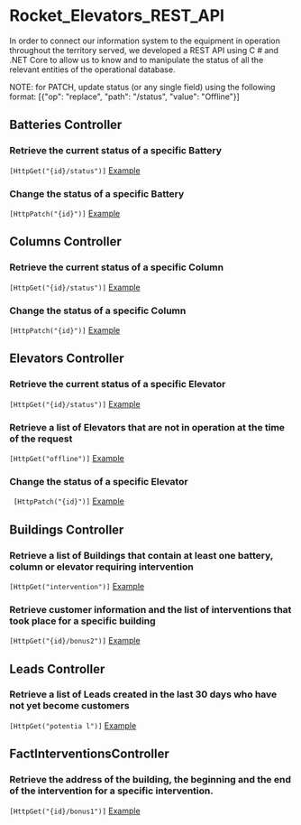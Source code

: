 # Rocket_Elevators_REST_API

In order to connect our information system to the equipment in operation throughout the territory served, we developed a REST API using C # and .NET Core to allow us to know and to manipulate the status of all the relevant entities of the operational database.

NOTE: for PATCH, update status (or any single field) using the following format:
                 [{"op": "replace", "path": "/status", "value": "Offline"}]

## Batteries Controller

### Retrieve the current status of a specific Battery
```[HttpGet("{id}/status")]```
[Example](https://codeboxx-week-8-rest-api.azurewebsites.net/api/batteries/10/status)

### Change the status of a specific Battery
```[HttpPatch("{id}")]```
[Example](https://codeboxx-week-8-rest-api.azurewebsites.net/api/batteries/10)

## Columns Controller

### Retrieve the current status of a specific Column
```[HttpGet("{id}/status")]```
[Example](https://codeboxx-week-8-rest-api.azurewebsites.net/api/columns/10/status)

### Change the status of a specific Column
```[HttpPatch("{id}")]```
[Example](https://codeboxx-week-8-rest-api.azurewebsites.net/api/columns/10)
           
## Elevators Controller

### Retrieve the current status of a specific Elevator
```[HttpGet("{id}/status")]```
[Example](https://codeboxx-week-8-rest-api.azurewebsites.net/api/elevators/10/status)

### Retrieve a list of Elevators that are not in operation at the time of the request
```[HttpGet("offline")]```
[Example](https://codeboxx-week-8-rest-api.azurewebsites.net/api/elevators/offline)

### Change the status of a specific Elevator
``` [HttpPatch("{id}")]```
[Example](https://codeboxx-week-8-rest-api.azurewebsites.net/api/columns/10)

## Buildings Controller

### Retrieve a list of Buildings that contain at least one battery, column or elevator requiring intervention
```[HttpGet("intervention")]```
[Example](https://codeboxx-week-8-rest-api.azurewebsites.net/api/buildings/intervention)

### Retrieve customer information and the list of interventions that took place for a specific building
```[HttpGet("{id}/bonus2")]```
[Example](https://codeboxx-week-8-rest-api.azurewebsites.net/api/buildings/5/bonus2)

## Leads Controller

### Retrieve a list of Leads created in the last 30 days who have not yet become customers
```[HttpGet("potentia l")]```
[Example](https://codeboxx-week-8-rest-api.azurewebsites.net/api/leads/potential)

## FactInterventionsController

### Retrieve the address of the building, the beginning and the end of the intervention for a specific intervention.
```[HttpGet("{id}/bonus1")]```
[Example](https://codeboxx-week-8-rest-api.azurewebsites.net/api/factinterventions/5/bonus1)
